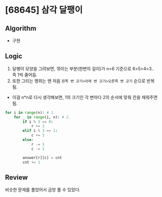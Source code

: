 # [68645] 삼각 달팽이
## Algorithm
- 구현
## Logic
1. 달팽이 모양을 그려보면, 꺾이는 부분(한변의 길이)가 n=6 기준으로 6>5>4>3.. 즉 1씩 줄어듬.
2. 또한 그리는 행위는 맨 처음 ```왼쪽 변 긋기>아래 변 긋기>오른쪽 변 긋기``` 순으로 반복됨.
- 이걸 n*n로 다시 생각해보면, 1의 크기인 각 변마다 2의 순서에 맞춰 칸을 채워주면 됨.
```python
for i in range(n): # 1.
    for _ in range(i, n): # 2.
        if i % 3 == 0:
            r += 1
        elif i % 3 == 1:
            c += 1
        else:
            r -= 1
            c -= 1

        answer[r][c] = cnt
        cnt += 1
```

## Review
비슷한 문제를 풀었어서 금방 풀 수 있었다.